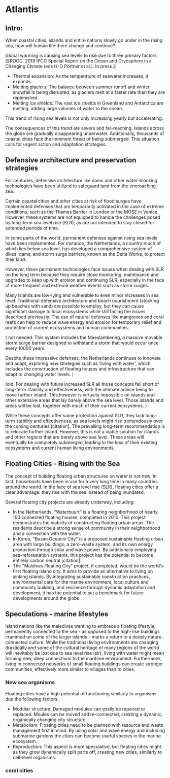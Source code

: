 # Atlantis

## Intro:

When coastal cities, islands and entire nations slowly go under in the rising sea, how will human life there change and continue?

Global warming is causing sea levels to rise due to three primary factors [SROCC. 2019 IPCC Special Report on the Ocean and Cryosphere in a Changing Climate (eds H-O Pörtner et al.). In press.]:

- Thermal expansion: As the temperature of seawater increases, it expands.
- Melting glaciers: The balance between summer runoff and winter snowfall is being disrupted, as glaciers melt at a faster rate than they are replenished.
- Melting ice shields: The vast ice shields in Greenland and Antarctica are melting, adding large volumes of water to the ocean.

This trend of rising sea levels is not only increasing yearly but accelerating.

The consequences of this trend are severe and far-reaching. Islands across the globe are gradually disappearing underwater. Additionally, thousands of coastal cities face the imminent threat of being submerged. This situation calls for urgent action and adaptation strategies.


## Defensive architecture and preservation strategies

For centuries, defensive architecture like dams and other water-blocking technologies have been utilized to safeguard land from the encroaching sea.

Certain coastal cities and other cities at risk of flood surges have implemented defenses that are temporarily activated in the case of extreme conditions, such as the Thames Barrier in London or the MOSE in Venice. However, these systems are not equipped to handle the challenges posed by long-term sea level rise (SLR), as are not intended to stay closed for extended periods of time.

In some parts of the world, permanent defenses against rising sea levels have been implemented. For instance, the Netherlands, a country much of which lies below sea level, has developed a comprehensive system of dikes, dams, and storm surge barriers, known as the Delta Works, to protect their land. 

However, these permanent technologies face issues when dealing with SLR on the long term because they require close monitoring, maintinance and upgrades to keep up with erosion and continuing SLR, especially in the face of more frequent and extreme weather events such as storm surges.

Many islands are low-lying and vulnerable to even minor increases in sea level. Traditional defensive architecture and beach nourishment (stocking up beaches with sand) are possible to employ, but they can cause significant damage to local ecosystems while still facing the issues described previously. The use of natural defenses like mangroves and coral reefs can help to reduce wave energy and erosion for temporary relief and protection of current ecosystems and human communities.

( not needed:
This system includes the Maeslantkering, a massive movable storm surge barrier designed to withstand a storm that would occur once every 10000 years.

 Despite these impressive defenses, the Netherlands continues to innovate and adapt, exploring new strategies such as 'living with water', which includes the construction of floating houses and infrastructure that can adapt to changing water levels.
)

(old:
For dealing with future increased SLR all those concepts fall short of long-term stability and effectiveness, with the ultimate advice being to move further inland. This however is virtually impossible on islands and other extensive areas that lay barely above the sea level. Those islands and areas will be lost, together with much of their current ecosystems.
)

While these concepts offer some protection against SLR, they lack long-term stability and effectiveness, as sea levels might rise tremendously over the coming centuries [citation]. The prevailing long-term recommendation is to relocate further inland. However, this is not a viable solution for islands and other regions that are barely above sea level. These areas will eventually be completely submerged, leading to the loss of their existing ecosystems and current human living environments.


## Floating Cities - Rising with the Sea

The concept of building floating urban structures on water is not new. In fact, houseboats have been in use for a very long time in many countries around the world. In the face of sea level rise (SLR), floating cities offer a clear advantage: they rise with the sea instead of being inundated.

Several floating city projects are already underway, including:
- In the Netherlands, "Waterbuurt" is a floating neighborhood of nearly 100 connected floating houses, completed in 2010. This project demonstrates the viability of constructing floating urban areas. The residents describe a strong sense of community in their neighborhood and a connection with the water.
- In Korea, "Busan Oceanix City" is a proposed sustainable floating urban area with large buildings, a zero-waste system, and its own energy production through solar and wave power. By additionally employing sea-reforestation systems, this project has the potential to become entirely carbon neutral [citation].
- The "Maldives Floating City" project, if completed, would be the world's first floating island city. It aims to provide an alternative to living on sinking islands. By integrating sustainable construction practices, environmental care for the marine environment, local culture and community building, and resilience through dynamic adaptation and development, it has the potential to set a benchmark for future developments around the globe.

## Speculations - marine lifestyles

Island nations like the maledives wanting to embrace a floating lifestyle, permanently connected to the sea - as opposed to the high-rise buildings crammed on some of the larger islands - marks a return to a deeply nature-connected culture. While the traditional living environments are changing drastically and some of the cultural heritage of many regions of the world will inevitably be lost due to sea level rise (slr), living with water might mean forming new, deep connections to the maritime environment. Furthermore, living in connected networks of small floating buildings can create stronger communities, effectively more similar to villages than to cities.

### New sea organisms
Floating cities have a high potential of functioning similarly to organisms due the following factors:
- Modular structure: Damaged modules can easily be repaired or replaced. Moules can be moved and re-connected, creating a dynamic, organically changing city structure.
- Metabolism: Floating cities need to be planned with resource and waste management first in mind. By using solar and wave energy and including submarine gardens the cities can become useful species in the marine ecosystem.
- Reproduction: This aspect is more speculative, but floating cities might as they grow dynamically split parts off, creating new cities, similarly to cell-level organisms. 

### coral cities